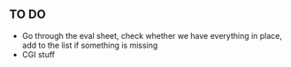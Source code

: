 ## TO DO
- Go through the eval sheet, check whether we have everything in place, add to the list if something is missing
- CGI stuff